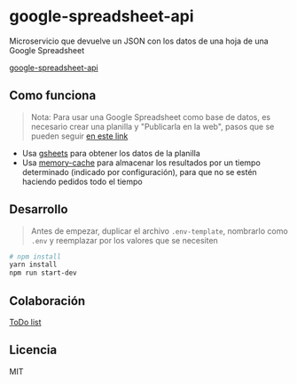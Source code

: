 # google-spreadsheet-api

Microservicio que devuelve un JSON con los datos de una hoja de una Google Spreadsheet

[google-spreadsheet-api](http://spreadsheet-api.now.sh/)

## Como funciona

> Nota: Para usar una Google Spreadsheet como base de datos, es necesario crear una planilla y "Publicarla en la web", pasos que se pueden seguir [en este link](https://support.google.com/docs/answer/37579)

* Usa [gsheets](https://github.com/interactivethings/gsheets) para obtener los datos de la planilla
* Usa [memory-cache](https://github.com/ptarjan/node-cache) para almacenar los resultados por un tiempo determinado (indicado por configuración), para que no se estén haciendo pedidos todo el tiempo

## Desarrollo

> Antes de empezar, duplicar el archivo `.env-template`, nombrarlo como `.env` y reemplazar por los valores que se necesiten

```bash
# npm install
yarn install
npm run start-dev
```

## Colaboración

[ToDo list](https://github.com/meetupjs-ar/google-spreadsheet-api/projects/1)

## Licencia

MIT

